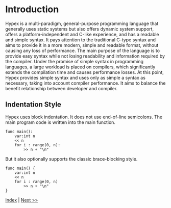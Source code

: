 # Introduction

Hypex is a multi-paradigm, general-purpose programming language that generally uses static systems but also offers dynamic system support, offers a platform-independent and C-like experience, and has a readable and simple syntax. It pays attention to the traditional C-type syntax and aims to provide it in a more modern, simple and readable format, without causing any loss of performance. The main purpose of the language is to provide easy syntax while not losing readability and information required by the compiler. Under the promise of simple syntax in programming languages, a large workload is placed on compilers, which significantly extends the compilation time and causes performance losses. At this point, Hypex provides simple syntax and uses only as simple a syntax as necessary, taking into account compiler performance. It aims to balance the benefit relationship between developer and compiler.

## Indentation Style

Hypex uses block indentation. It does not use end-of-line semicolons. The main program code is written into the main function.

```
func main():
    var:int n
    << n
    for i : range(0, n):
        >> n + "\n"
```

But it also optionally supports the classic brace-blocking style.

```
func main() {
    var:int n
    << n
    for i : range(0, n)
        >> n + "\n"
}
```

[Index](index.md) | [Next >>](2_hello_world.md)